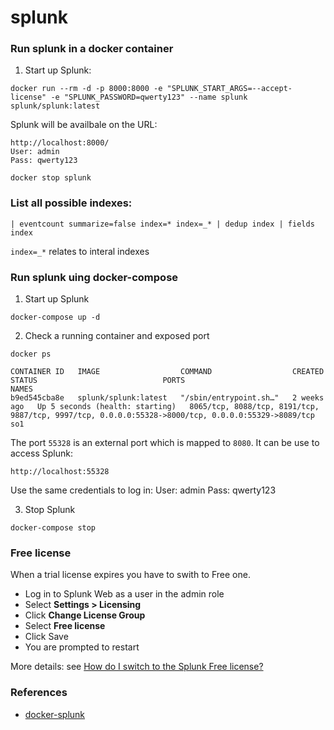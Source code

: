 # splunk

### Run splunk in a docker container

1. Start up Splunk:
```
docker run --rm -d -p 8000:8000 -e "SPLUNK_START_ARGS=--accept-license" -e "SPLUNK_PASSWORD=qwerty123" --name splunk splunk/splunk:latest
```
Splunk will be availbale on the URL:
```
http://localhost:8000/
User: admin
Pass: qwerty123
```
```
docker stop splunk
```
### List all possible indexes:
```
| eventcount summarize=false index=* index=_* | dedup index | fields index
```
`index=_*` relates to interal indexes

### Run splunk uing docker-compose
1. Start up Splunk
```
docker-compose up -d
```
2. Check a running container and exposed port
```
docker ps

CONTAINER ID   IMAGE                  COMMAND                  CREATED       STATUS                            PORTS                                                                                                NAMES
b9ed545cba8e   splunk/splunk:latest   "/sbin/entrypoint.sh…"   2 weeks ago   Up 5 seconds (health: starting)   8065/tcp, 8088/tcp, 8191/tcp, 9887/tcp, 9997/tcp, 0.0.0.0:55328->8000/tcp, 0.0.0.0:55329->8089/tcp   so1
```
The port `55328` is an external port which is mapped to `8080`.
It can be use to access Splunk:
```
http://localhost:55328
```
Use the same credentials to log in:
User: admin
Pass: qwerty123

3. Stop Splunk
```
docker-compose stop
```
### Free license
When a trial license expires you have to swith to Free one.

* Log in to Splunk Web as a user in the admin role
* Select **Settings > Licensing**
* Click **Change License Group**
* Select **Free license**
* Click Save
* You are prompted to restart

More details: see [How do I switch to the Splunk Free license?](https://docs.splunk.com/Documentation/Splunk/9.0.1/Admin/MoreaboutSplunkFree)


### References
* [docker-splunk](https://splunk.github.io/docker-splunk/STORAGE_OPTIONS.html)
